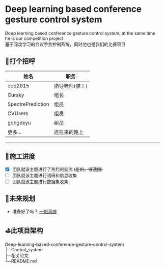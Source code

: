 # Deep learning based conference gesture control system
 Deep learning based conference gesture control system, at the same time he is our competition project</br>
 基于深度学习的会议手势控制系统，同时他也是我们的比赛项目</br>
 
 ## 🌹打个招呼

|   姓名   | 职务    |
| ---- | ---- |
|   cbd2015     |   指导老师(酷！)  |
|  Cursky    |   组长  |
|   SpectrePrediction     |   组员  |
|   CVUsers     |   组员  |
|   gongdeyu     |   组员  |
|  更多...    |   还在来的路上   |

***

## 🔨施工进度
- [x] 团队就该主题进行了热烈的交流 ~~(是的，很激烈)~~
- [ ] 团队就该主题进行调研和信息收集
- [ ] 团队就该主题进行数据集收集

## 📖未来规划
- 准备好了吗？ [一帆风顺](./二月份规划.md)


## ⛳此项目架构
Deep-learning-based-conference-gesture-control-system</br>
 ├─Control_system</br>
 ├─相关论文</br>
 └─README.md</br>
